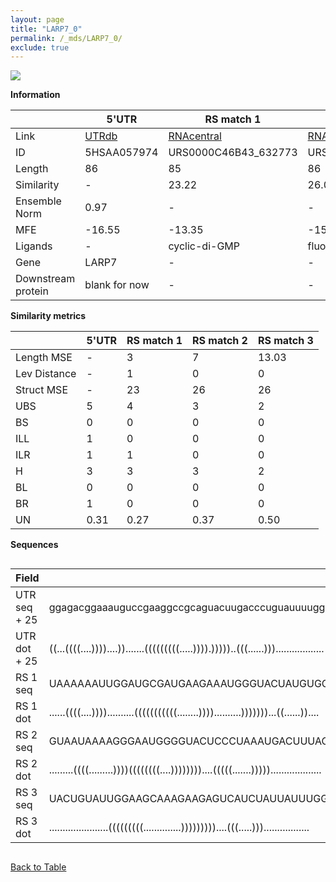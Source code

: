 ```yaml
---
layout: page
title: "LARP7_0"
permalink: /_mds/LARP7_0/
exclude: true
---
```




![](../../alns_9.28.22/aln_5HSAA057974_0.929.png?raw=true)


**Information**

| | 5'UTR       | RS match 1   | RS match 2  | RS match 3 |
| ---- | ----------- | ----------- | ----------- | ----------- |
| Link | <a href="http://utrdb.ba.itb.cnr.it/getutr/5HSAA057974/1" target="_blank" rel="noopener noreferrer">UTRdb</a>   | <a href="https://rnacentral.org/rna/URS0000C46B43/632773" target="_blank" rel="noopener noreferrer">RNAcentral</a>     |<a href="https://rnacentral.org/rna/URS0000C6BD05/1262914" target="_blank" rel="noopener noreferrer">RNAcentral</a>  | <a href="https://rnacentral.org/rna/URS0000C175A0/766136" target="_blank" rel="noopener noreferrer">RNAcentral</a>   |
| ID | 5HSAA057974     | URS0000C46B43_632773     | URS0000C6BD05_1262914     | URS0000C175A0_766136     |
| Length | 86     |  85    | 86   |  86    |
| Similarity | - | 23.22 | 26.04 | 26.07 |
| Ensemble Norm | 0.97 | - | - | - |
| MFE | -16.55 | -13.35 | -15.37 | -12.32 |
| Ligands | - | cyclic-di-GMP | fluoride | cyclic-di-GMP |
| Gene | LARP7 | - | - | - |
| Downstream protein | blank for now    |    -    | -  | - |


**Similarity metrics**

| | 5'UTR       | RS match 1   | RS match 2  | RS match 3 |
| ---- | ----------- | ----------- | ----------- | ----------- |
| Length MSE | - | 3 | 7 | 13.03 |
| Lev Distance | - | 1 | 0 | 0 |
| Struct MSE | - | 23 | 26 | 26 |
| UBS| 5 | 4 | 3 | 2 |
| BS | 0 | 0 | 0 | 0 |
| ILL | 1 | 0 | 0 | 0 |
| ILR | 1 | 1 | 0 | 0 |
| H | 3 | 3 | 3 | 2 |
| BL | 0 | 0 | 0 | 0 |
| BR | 1 | 0 | 0 | 0 |
| UN | 0.31 | 0.27 | 0.37 | 0.50 |

**Sequences**


<div style="overflow-x:auto;">

<table>
<colgroup>
<col width="30%" />
<col width="70%" />
</colgroup>
<thead>
<tr class="header">
<th>Field</th>
<th>Description</th>
</tr>
</thead>
<tbody>
<tr>
<td markdown="span">UTR seq + 25 </td>
<td markdown="span"> ggagacggaaauguccgaaggccgcaguacuugacccuguauuuugggagucgaacggagaATGATCCCTAACATAGAAGGAATGG </td>
</tr>
<tr>
<td markdown="span">UTR dot + 25  </td>
<td markdown="span"> ((...((((....))))....)).......(((((((((.....)))).)))))..(((......)))..................
</td>
</tr>


<tr>
<td markdown="span">RS 1 seq </td>
<td markdown="span"> UAAAAAAUUGGAUGCGAUGAAGAAAUGGGUACUAUGUGGGCACUUAACCAUUUCGGAGCAAGUAGUGCAACCGGCCGGACGAAUC
</td>
</tr>


<tr>
<td markdown="span">RS 1 dot </td>
<td markdown="span"> ......((((....))))..........(((((((((((........))))..........)))))))...((......))....
</td>
</tr>


<tr>
<td markdown="span">RS 2 seq </td>
<td markdown="span"> GUAAUAAAAGGGAAUGGGGUACUCCCUAAAUGACUUUAGUCGUUUGAACCGCUUAGAGUUGAUAAGCUGAUGACUUCUGCCGUGUA
</td>
</tr>


<tr>
<td markdown="span">RS 2 dot </td>
<td markdown="span"> .........((((.........))))((((((((....))))))))....(((((.......)))))...................
</td>
</tr>


<tr>
<td markdown="span">RS 3 seq </td>
<td markdown="span"> UACUGUAUUGGAAGCAAAGAAGAGUCAUCUAUUAUUUGGGCGCUUUAGAUGAUUAUGAGCGAGUAGCGCAACCGACCAUACUUAUG
</td>
</tr>


<tr>
<td markdown="span">RS 3 dot </td>
<td markdown="span"> ......................(((((((((..............)))))))))....(((.....))).................
</td>
</tr>

</tbody>
</table>


</div>


[Back to Table](../../display)
